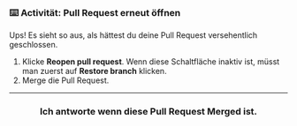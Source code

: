 ### :keyboard: Activität: Pull Request erneut öffnen

Ups! Es sieht so aus, als hättest du deine Pull Request versehentlich geschlossen.

1. Klicke **Reopen pull request**. Wenn diese Schaltfläche inaktiv ist, müsst man zuerst auf **Restore branch** klicken.
1. Merge die Pull Request.

<hr>
<h3 align="center"> Ich antworte wenn diese Pull Request Merged ist.</h3>
